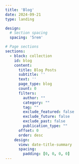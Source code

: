 ```yaml
---
title: 'Blog'
date: 2024-09-21
type: landing

design:
  # Section spacing
  spacing: '5rem'

# Page sections
sections:
  - block: collection
    id: blog
    content:
      title: Blog Posts
      subtitle: ''
      text: ''
      page_type: blog
      count: 0
      filters:
        author: ""
        category: ""
        tag: ""
        exclude_featured: false
        exclude_future: false
        exclude_past: false
        publication_type: ""
      offset: 0
      order: desc
    design: 
      view: date-title-summary
      spacing:
        padding: [0, 0, 0, 0]
---
```

